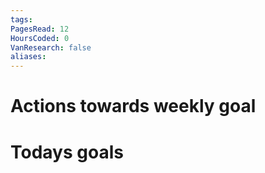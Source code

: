 ```yaml
---
tags:
PagesRead: 12
HoursCoded: 0
VanResearch: false
aliases:
---
```

# Actions towards weekly goal
# Todays goals